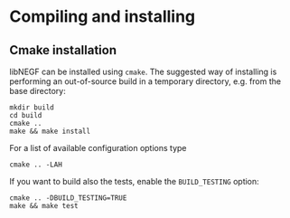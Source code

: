 Compiling and installing
========================

Cmake installation
------------------

libNEGF can be installed using `cmake`. The suggested way of installing
is performing an out-of-source build in a temporary directory, e.g. from
the base directory:

```
mkdir build
cd build 
cmake ..
make && make install
```

For a list of available configuration options type

```
cmake .. -LAH
```

If you want to build also the tests, enable the `BUILD_TESTING` option:

```
cmake .. -DBUILD_TESTING=TRUE 
make && make test
```

